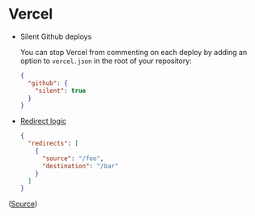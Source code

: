 # Vercel

- Silent Github deploys

  You can stop Vercel from commenting on each deploy by adding an option to
  `vercel.json` in the root of your repository:
  ```json
  {
    "github": {
      "silent": true
    }
  }
  ```
- [Redirect
  logic](https://vercel.com/guides/does-vercel-support-permanent-redirects)
  ```json
  {
    "redirects": [
      {
        "source": "/foo",
        "destination": "/bar"
      }
    ]
  }
  ```

([Source](https://vercel.com/docs/concepts/git/vercel-for-github#silence-github-comments))
